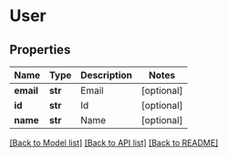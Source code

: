 # User

## Properties
Name | Type | Description | Notes
------------ | ------------- | ------------- | -------------
**email** | **str** | Email | [optional] 
**id** | **str** | Id | [optional] 
**name** | **str** | Name | [optional] 

[[Back to Model list]](../README.md#documentation-for-models) [[Back to API list]](../README.md#documentation-for-api-endpoints) [[Back to README]](../README.md)


